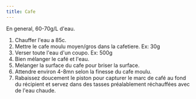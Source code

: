 ```yaml
---
title: Cafe
---
```


En general, 60-70g/L d'eau.

1. Chauffer l'eau a 85c.
1. Mettre le cafe moulu moyen/gros dans la cafetiere. Ex: 30g
1. Verser toute l'eau d'un coupo. Ex: 500g
1. Bien mélanger le café et l'eau.
1. Melanger la surface du cafe pour briser la surface.
1. Attendre environ 4-8mn selon la finesse du cafe moulu.
1. Rabaissez doucement le piston pour capturer le marc de café au fond du récipient et servez dans des tasses préalablement réchauffées avec de l'eau chaude.
